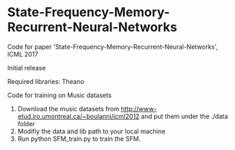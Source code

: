 # State-Frequency-Memory-Recurrent-Neural-Networks

Code for paper 'State-Frequency-Memory-Recurrent-Neural-Networks', ICML 2017

Initial release

Required libraries: Theano

Code for training on Music datasets

1. Download the music datasets from http://www-etud.iro.umontreal.ca/~boulanni/icml2012 and put them under the ./data folder
2. Modifiy the data and lib path to your local machine
3. Run python SFM_train.py to train the SFM.
